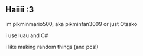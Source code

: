## Haiiii :3
im pikminmario500, aka pikminfan3009 or just Otsako

i use luau and C#

i like making random things (and pcs!)
